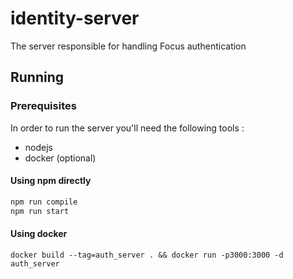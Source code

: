# identity-server

The server responsible for handling Focus authentication

## Running
### Prerequisites
In order to run the server you'll need the following tools :
 - nodejs
 - docker (optional)


#### Using npm directly
```sh
npm run compile
npm run start
```

#### Using docker
```
docker build --tag=auth_server . && docker run -p3000:3000 -d auth_server
```